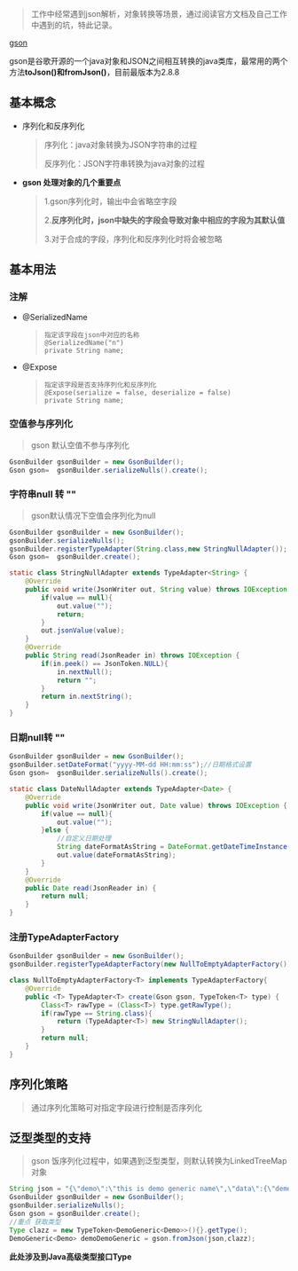 > 工作中经常遇到json解析，对象转换等场景，通过阅读官方文档及自己工作中遇到的坑，特此记录。

[gson](https://github.com/google/gson)

gson是谷歌开源的一个java对象和JSON之间相互转换的java类库，最常用的两个方法**toJson()**和**fromJson()**，目前最版本为2.8.8

## 基本概念

* 序列化和反序列化

  > 序列化：java对象转换为JSON字符串的过程
  >
  > 反序列化：JSON字符串转换为java对象的过程

* **gson 处理对象的几个重要点**

  > 1.gson序列化时，输出中会省略空字段
  >
  > 2.**反序列化时，json中缺失的字段会导致对象中相应的字段为其默认值**
  >
  > 3.对于合成的字段，序列化和反序列化时将会被忽略

## 基本用法

### 注解

* @SerializedName

  > ```
  > 指定该字段在json中对应的名称
  > @SerializedName("n")
  > private String name;
  > ```

* @Expose

  > ```tsx
  > 指定该字段是否支持序列化和反序列化
  > @Expose(serialize = false, deserialize = false)
  > private String name;
  > ```

### 空值参与序列化

> gson 默认空值不参与序列化

```java
GsonBuilder gsonBuilder = new GsonBuilder();
Gson gson=  gsonBuilder.serializeNulls().create();
```

### 字符串null 转 ""

> gson默认情况下空值会序列化为null

```java
GsonBuilder gsonBuilder = new GsonBuilder();
gsonBuilder.serializeNulls();
gsonBuilder.registerTypeAdapter(String.class,new StringNullAdapter());
Gson gson=  gsonBuilder.create();

static class StringNullAdapter extends TypeAdapter<String> {
    @Override
    public void write(JsonWriter out, String value) throws IOException {
        if(value == null){
            out.value("");
            return;
        }
        out.jsonValue(value);
    }
    @Override
    public String read(JsonReader in) throws IOException {
        if(in.peek() == JsonToken.NULL){
            in.nextNull();
            return "";
        }
        return in.nextString();
    }
}
```

### 日期null转 ""

```java
GsonBuilder gsonBuilder = new GsonBuilder();
gsonBuilder.setDateFormat("yyyy-MM-dd HH:mm:ss");//日期格式设置
Gson gson=  gsonBuilder.serializeNulls().create();

static class DateNullAdapter extends TypeAdapter<Date> {
    @Override
    public void write(JsonWriter out, Date value) throws IOException {
        if(value == null){
            out.value("");
        }else {
            //自定义日期处理
            String dateFormatAsString = DateFormat.getDateTimeInstance().format(value);
            out.value(dateFormatAsString);
        }
    }
    @Override
    public Date read(JsonReader in) {
        return null;
    }
} 
```

### 注册TypeAdapterFactory

```java
GsonBuilder gsonBuilder = new GsonBuilder();
gsonBuilder.registerTypeAdapterFactory(new NullToEmptyAdapterFactory());

class NullToEmptyAdapterFactory<T> implements TypeAdapterFactory{
    @Override
    public <T> TypeAdapter<T> create(Gson gson, TypeToken<T> type) {
        Class<T> rawType = (Class<T>) type.getRawType();
        if(rawType == String.class){
            return (TypeAdapter<T>) new StringNullAdapter();
        }
        return null;
    }
}
```

## 序列化策略

> 通过序列化策略可对指定字段进行控制是否序列化

## 泛型类型的支持

>gson 饭序列化过程中，如果遇到泛型类型，则默认转换为LinkedTreeMap对象

```java
String json = "{\"demo\":\"this is demo generic name\",\"data\":{\"demoName\":\"this is demo nam\",\"date\":null}}";
GsonBuilder gsonBuilder = new GsonBuilder();
gsonBuilder.serializeNulls();
Gson gson = gsonBuilder.create();
//重点 获取类型
Type clazz = new TypeToken<DemoGeneric<Demo>>(){}.getType();
DemoGeneric<Demo> demoDemoGeneric = gson.fromJson(json,clazz);
```

**此处涉及到Java高级类型接口Type**

